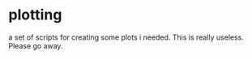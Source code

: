 # plotting
a set of scripts for creating some plots i needed. This is really useless. Please go away.
